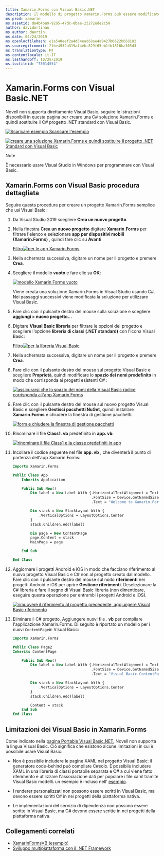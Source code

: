```yaml
---
title: Xamarin.Forms con Visual Basic.NET
description: Il modello di progetto Xamarin.Forms può essere modificato in modo da usare Visual Basic per l'assembly principale, consentendo di creare app per dispositivi mobili multipiattaforma usando VB.NET.
ms.prod: xamarin
ms.assetid: da4b4ba9-9205-47dc-8bae-23272ede2c50
author: davidortinau
ms.author: daortin
ms.date: 04/24/2019
ms.openlocfilehash: e1a540eef2a4d54ead68ae4a9427b0622b668182
ms.sourcegitcommit: 2fbe4932a319af4ebc829f65eb1fb1816ba305d3
ms.translationtype: MT
ms.contentlocale: it-IT
ms.lasthandoff: 10/29/2019
ms.locfileid: "73014554"
---
```

# <a name="xamarinforms-using-visual-basicnet"></a>Xamarin.Forms con Visual Basic.NET

Novell non supporta direttamente Visual Basic. seguire le istruzioni disponibili in questa pagina per creare una C# soluzione Xamarin.Forms e quindi sostituire il C# progetto .NET standard con Visual Basic.

[![Scaricare esempio](~/media/shared/download.png) Scaricare l'esempio](https://docs.microsoft.com/samples/xamarin/mobile-samples/visualbasic-xamarinformsvb/)

[![creare una soluzione Xamarin.Forms e quindi sostituire il progetto .NET Standard con Visual Basic](xamarin-forms-images/hero-sml.png)](xamarin-forms-images/hero.png#lightbox)

> [!NOTE]
> È necessario usare Visual Studio in Windows per programmare con Visual Basic.

## <a name="xamarinforms-with-visual-basic-walkthrough"></a>Xamarin.Forms con Visual Basic procedura dettagliata

Seguire questa procedura per creare un progetto Xamarin.Forms semplice che usi Visual Basic:

1. Da Visual Studio 2019 scegliere **Crea un nuovo progetto**.

2. Nella finestra **Crea un nuovo progetto** digitare **Xamarin.Forms** per filtrare l'elenco e selezionare **app per dispositivi mobili (Xamarin.Forms)** , quindi fare clic su **Avanti**.

    [Filtro![per le app Xamarin.Forms](xamarin-forms-images/02-sml.png)](xamarin-forms-images/02.png#lightbox)

3. Nella schermata successiva, digitare un nome per il progetto e premere **Crea**.

4. Scegliere il modello **vuoto** e fare clic su **OK**:

    [![modello Xamarin.Forms vuoto](xamarin-forms-images/04-sml.png)](xamarin-forms-images/04.png#lightbox)

    Viene creata una soluzione Xamarin.Forms in Visual Studio usando C#. Nei passaggi successivi viene modificata la soluzione per utilizzare Visual Basic.

5. Fare clic con il pulsante destro del mouse sulla soluzione e scegliere **aggiungi > nuovo progetto...**

6. Digitare **Visual Basic libreria** per filtrare le opzioni del progetto e scegliere l'opzione **libreria di classi (.NET standard)** con l'icona Visual Basic:

    [Filtro![per la libreria Visual Basic](xamarin-forms-images/06-sml.png)](xamarin-forms-images/06.png#lightbox)

7. Nella schermata successiva, digitare un nome per il progetto e premere **Crea**.

8. Fare clic con il pulsante destro del mouse sul progetto Visual Basic e scegliere **Proprietà**, quindi modificare lo **spazio dei nomi predefinito** in modo che corrisponda ai progetti esistenti C# :

    [![assicurarsi che lo spazio dei nomi della Visual Basic radice corrisponda all'app Xamarin.Forms](xamarin-forms-images/07a-sml.png)](xamarin-forms-images/07a.png#lightbox)

9. Fare clic con il pulsante destro del mouse sul nuovo progetto Visual Basic e scegliere **Gestisci pacchetti NuGet**, quindi installare **Xamarin.Forms** e chiudere la finestra di gestione pacchetti.

    [![form e chiudere la finestra di gestione pacchetti](xamarin-forms-images/07b-sml.png)](xamarin-forms-images/07b.png#lightbox)

10. Rinominare il file **Class1. vb** predefinito in **app. vb**:

    [![rinominare il file Class1 e la classe predefiniti in app](xamarin-forms-images/08.png)](xamarin-forms-images/08.png#lightbox)

11. Incollare il codice seguente nel file **app. vb** , che diventerà il punto di partenza dell'app Xamarin.Forms:

    ```vb
    Imports Xamarin.Forms

    Public Class App
        Inherits Application

        Public Sub New()
            Dim label = New Label With {.HorizontalTextAlignment = TextAlignment.Center,
                                        .FontSize = Device.GetNamedSize(NamedSize.Medium, GetType(Label)),
                                        .Text = "Welcome to Xamarin.Forms with Visual Basic.NET"}

            Dim stack = New StackLayout With {
                .VerticalOptions = LayoutOptions.Center
            }
            stack.Children.Add(label)

            Dim page = New ContentPage
            page.Content = stack
            MainPage = page

        End Sub

    End Class
    ```

12. Aggiornare i progetti Android e iOS in modo che facciano riferimento al nuovo progetto Visual Basic e C# non al progetto creato dal modello.
Fare clic con il pulsante destro del mouse sul nodo **riferimenti** nei progetti Android e iOS per aprire **Gestione riferimenti**. Deselezionare la C# libreria e fare il segno di Visual Basic libreria (non dimenticare, eseguire questa operazione per entrambi i progetti Android e iOS).

    [![rimuovere il riferimento al progetto precedente, aggiungere Visual Basic riferimento](xamarin-forms-images/10-sml.png)](xamarin-forms-images/10.png#lightbox)

13. Eliminare il C# progetto. Aggiungere nuovi file **. vb** per compilare l'applicazione Xamarin.Forms. Di seguito è riportato un modello per i nuovi `ContentPage`in Visual Basic:

    ```vb
    Imports Xamarin.Forms

    Public Class Page2
    Inherits ContentPage

        Public Sub New()
            Dim label = New Label With {.HorizontalTextAlignment = TextAlignment.Center,
                                        .FontSize = Device.GetNamedSize(NamedSize.Medium, GetType(Label)),
                                        .Text = "Visual Basic ContentPage"}

            Dim stack = New StackLayout With {
                .VerticalOptions = LayoutOptions.Center
            }
            stack.Children.Add(label)

            Content = stack
        End Sub
    End Class
    ```

## <a name="limitations-of-visual-basic-in-xamarinforms"></a>Limitazioni dei Visual Basic in Xamarin.Forms

Come indicato nella [pagina Portable Visual Basic.NET](~/cross-platform/platform/visual-basic/index.md), Novell non supporta la lingua Visual Basic. Ciò significa che esistono alcune limitazioni in cui è possibile usare Visual Basic:

- Non è possibile includere le pagine XAML nel progetto Visual Basic: il generatore code-behind può compilare C#solo. È possibile includere XAML in una libreria di classi portabile separata e C# a cui viene fatto riferimento e utilizzare l'associazione dati per popolare i file xaml tramite Visual Basic modelli. un esempio è incluso nell' [esempio](https://github.com/xamarin/mobile-samples/tree/master/VisualBasic/XamarinFormsVB/XamlPages).

- I renderer personalizzati non possono essere scritti in Visual Basic, ma devono essere scritti C# in nei progetti della piattaforma nativa.

- Le implementazioni del servizio di dipendenza non possono essere scritte in Visual Basic, ma C# devono essere scritte in nei progetti della piattaforma nativa.

## <a name="related-links"></a>Collegamenti correlati

- [XamarinFormsVB (esempio)](https://docs.microsoft.com/samples/xamarin/mobile-samples/visualbasic-xamarinformsvb/)
- [Sviluppo multipiattaforma con il .NET Framework](https://docs.microsoft.com/dotnet/standard/cross-platform/)
